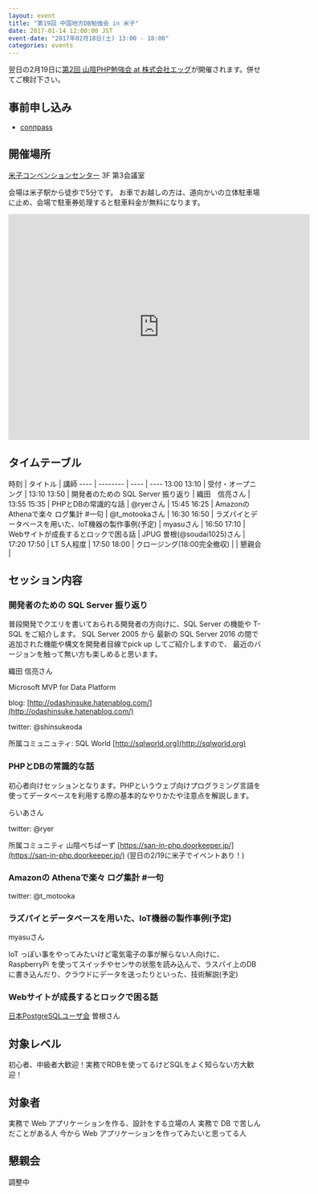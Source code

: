 ```yaml
---
layout: event
title: "第19回 中国地方DB勉強会 in 米子"
date: 2017-01-14 12:00:00 JST
event-date: "2017年02月18日(土) 13:00 - 18:00"
categories: events
---
```


翌日の2月19日に[第2回 山陰PHP勉強会 at 株式会社エッグ](https://san-in-php.doorkeeper.jp/events/56047)が開催されます。併せてご検討下さい。

## 事前申し込み

* [connpass](https://dbstudychugoku.connpass.com/event/46019/)

## 開催場所　

[米子コンベンションセンター](http://www.bigship.or.jp/) 3F 第3会議室

会場は米子駅から徒歩で5分です。
お車でお越しの方は、道向かいの立体駐車場に止め、会場で駐車券処理すると駐車料金が無料になります。

<iframe src="https://www.google.com/maps/embed?pb=!1m18!1m12!1m3!1d3251.363013268826!2d133.33099231525165!3d35.42103648025579!2m3!1f0!2f0!3f0!3m2!1i1024!2i768!4f13.1!3m3!1m2!1s0x0%3A0x0!2zMzXCsDI1JzE1LjciTiAxMzPCsDE5JzU5LjUiRQ!5e0!3m2!1sja!2sjp!4v1462938069075" width="600" height="450" frameborder="0" style="border:0" allowfullscreen></iframe>

## タイムテーブル

時刻 | タイトル | 講師
---- | -------- | ---- | ----
13:00 	13:10 |	受付・オープニング |
13:10 	13:50 |	開発者のための SQL Server 振り返り | 織田　信亮さん |
13:55 	15:35 |	PHPとDBの常識的な話 | @ryerさん |
15:45 	16:25 |	Amazonの Athenaで楽々 ログ集計 #一句 | @t_motookaさん |
16:30 	16:50 | ラズパイとデータベースを用いた、IoT機器の製作事例(予定) | myasuさん  |
16:50   17:10 | Webサイトが成長するとロックで困る話 | JPUG 曽根(@soudai1025)さん |
17:20 	17:50 |	LT 	5人程度 |
17:50 	18:00 |	クロージング(18:00完全撤収) |
              | 懇親会 |

## セッション内容

### 開発者のための SQL Server 振り返り

普段開発でクエリを書いておられる開発者の方向けに、SQL Server の機能や T-SQL をご紹介します。 SQL Server 2005 から 最新の SQL Server 2016 の間で追加された機能や構文を開発者目線でpick up してご紹介しますので、 最近のバージョンを触って無い方も楽しめると思います。

織田 信亮さん

Microsoft MVP for Data Platform

blog: [http://odashinsuke.hatenablog.com/](http://odashinsuke.hatenablog.com/)

twitter: @shinsukeoda

所属コミュニュティ: SQL World [http://sqlworld.org](http://sqlworld.org)

### PHPとDBの常識的な話

初心者向けセッションとなります。PHPというウェブ向けプログラミング言語を使ってデータベースを利用する際の基本的なやりかたや注意点を解説します。

らいあさん

twitter: @ryer

所属コミュニティ 山陰ぺちぱーず [https://san-in-php.doorkeeper.jp/](https://san-in-php.doorkeeper.jp/) (翌日の2/19に米子でイベントあり！)

### Amazonの Athenaで楽々 ログ集計 #一句

twitter: @t_motooka

### ラズパイとデータベースを用いた、IoT機器の製作事例(予定)

myasuさん

IoT っぽい事をやってみたいけど電気電子の事が解らない人向けに、RaspberryPi を使ってスイッチやセンサの状態を読み込んで、ラスパイ上のDBに書き込んだり、クラウドにデータを送ったりといった、技術解説(予定)

### Webサイトが成長するとロックで困る話

[日本PostgreSQLユーザ会](https://www.postgresql.jp/) 曽根さん

## 対象レベル

初心者、中級者大歓迎！実務でRDBを使ってるけどSQLをよく知らない方大歓迎！

## 対象者

実務で Web アプリケーションを作る、設計をする立場の人 実務で DB で苦しんだことがある人 今から Web アプリケーションを作ってみたいと思ってる人

## 懇親会

調整中
